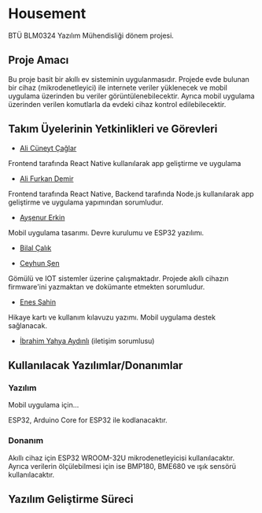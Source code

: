 # Housement

BTÜ BLM0324 Yazılım Mühendisliği dönem projesi.

## Proje Amacı

Bu proje basit bir akıllı ev sisteminin uygulanmasıdır. Projede evde bulunan bir cihaz (mikrodenetleyici) ile internete veriler yüklenecek ve mobil uygulama üzerinden bu veriler görüntülenebilecektir. Ayrıca mobil uygulama üzerinden verilen komutlarla da evdeki cihaz kontrol edilebilecektir.

## Takım Üyelerinin Yetkinlikleri ve Görevleri

* [Ali Cüneyt Çağlar](https://github.com/CuneytCaglar)

Frontend tarafında React Native kullanılarak app geliştirme ve uygulama

* [Ali Furkan Demir](https://github.com/AliFurkanDemir)

Frontend tarafında React Native, Backend tarafında Node.js kullanılarak app geliştirme ve uygulama yapımından sorumludur.

* [Ayşenur Erkin](https://github.com/Aysenur-Erkin)

Mobil uygulama tasarımı. Devre kurulumu ve ESP32 yazılımı.

* [Bilal Çalık](https://github.com/Bilalcalik)

* [Ceyhun Şen](https://github.com/ceyhunsen)

Gömülü ve IOT sistemler üzerine çalışmaktadır. Projede akıllı cihazın firmware'ini yazmaktan ve dokümante etmekten sorumludur.

* [Enes Şahin](https://github.com/enessahin450)

Hikaye kartı ve kullanım kılavuzu yazımı. Mobil uygulama destek sağlanacak.

* [İbrahim Yahya Aydınlı](https://github.com/ibrahimyahyaaydinli) (iletişim sorumlusu)

## Kullanılacak Yazılımlar/Donanımlar

### Yazılım

Mobil uygulama için...

ESP32, Arduino Core for ESP32 ile kodlanacaktır.

### Donanım

Akıllı cihaz için ESP32 WROOM-32U mikrodenetleyicisi kullanılacaktır. Ayrıca verilerin ölçülebilmesi için ise BMP180, BME680 ve ışık sensörü kullanılacaktır.

## Yazılım Geliştirme Süreci
